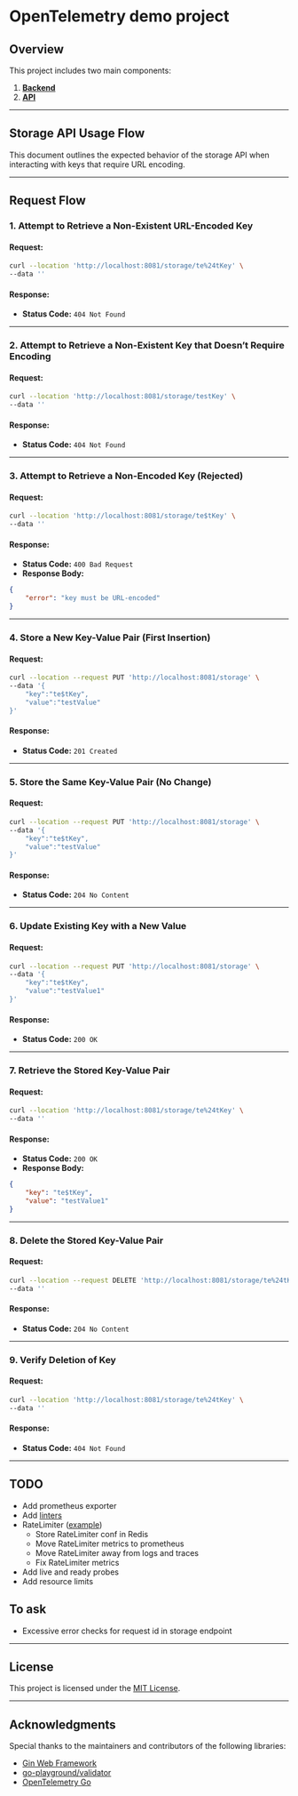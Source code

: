 
# OpenTelemetry demo project

## Overview
This project includes two main components:
1. [**Backend**](https://github.com/KennyMacCormik/otel/tree/main/backend)
2. [**API**](https://github.com/KennyMacCormik/otel/tree/main/api)

---

## Storage API Usage Flow

This document outlines the expected behavior of the storage API when interacting with keys that require URL encoding.

---

## Request Flow

### **1. Attempt to Retrieve a Non-Existent URL-Encoded Key**

#### Request:
```sh
curl --location 'http://localhost:8081/storage/te%24tKey' \
--data ''
```

#### Response:
- **Status Code:** `404 Not Found`

---

### **2. Attempt to Retrieve a Non-Existent Key that Doesn’t Require Encoding**

#### Request:
```sh
curl --location 'http://localhost:8081/storage/testKey' \
--data ''
```

#### Response:
- **Status Code:** `404 Not Found`

---

### **3. Attempt to Retrieve a Non-Encoded Key (Rejected)**

#### Request:
```sh
curl --location 'http://localhost:8081/storage/te$tKey' \
--data ''
```

#### Response:
- **Status Code:** `400 Bad Request`
- **Response Body:**
```json
{
    "error": "key must be URL-encoded"
}
```

---

### **4. Store a New Key-Value Pair (First Insertion)**

#### Request:
```sh
curl --location --request PUT 'http://localhost:8081/storage' \
--data '{
    "key":"te$tKey",
    "value":"testValue"
}'
```

#### Response:
- **Status Code:** `201 Created`

---

### **5. Store the Same Key-Value Pair (No Change)**

#### Request:
```sh
curl --location --request PUT 'http://localhost:8081/storage' \
--data '{
    "key":"te$tKey",
    "value":"testValue"
}'
```

#### Response:
- **Status Code:** `204 No Content`

---

### **6. Update Existing Key with a New Value**

#### Request:
```sh
curl --location --request PUT 'http://localhost:8081/storage' \
--data '{
    "key":"te$tKey",
    "value":"testValue1"
}'
```

#### Response:
- **Status Code:** `200 OK`

---

### **7. Retrieve the Stored Key-Value Pair**

#### Request:
```sh
curl --location 'http://localhost:8081/storage/te%24tKey' \
--data ''
```

#### Response:
- **Status Code:** `200 OK`
- **Response Body:**
```json
{
    "key": "te$tKey",
    "value": "testValue1"
}
```

---

### **8. Delete the Stored Key-Value Pair**

#### Request:
```sh
curl --location --request DELETE 'http://localhost:8081/storage/te%24tKey' \
--data ''
```

#### Response:
- **Status Code:** `204 No Content`

---

### **9. Verify Deletion of Key**

#### Request:
```sh
curl --location 'http://localhost:8081/storage/te%24tKey' \
--data ''
```

#### Response:
- **Status Code:** `404 Not Found`

---

## TODO

- Add prometheus exporter
- Add [linters](https://golangci-lint.run/usage/linters/)
- RateLimiter ([example](https://github.com/uber-go/ratelimit))
  - Store RateLimiter conf in Redis
  - Move RateLimiter metrics to prometheus
  - Move RateLimiter away from logs and traces
  - Fix RateLimiter metrics
- Add live and ready probes
- Add resource limits

## To ask

- Excessive error checks for request id in storage endpoint

---

## License
This project is licensed under the [MIT License](https://opensource.org/licenses/MIT).

---

## Acknowledgments
Special thanks to the maintainers and contributors of the following libraries:
- [Gin Web Framework](https://github.com/gin-gonic/gin)
- [go-playground/validator](https://github.com/go-playground/validator)
- [OpenTelemetry Go](https://github.com/open-telemetry/opentelemetry-go)

